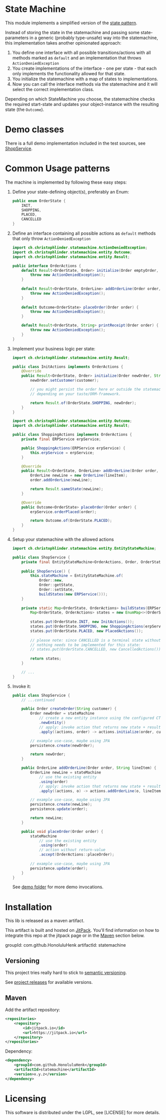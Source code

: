 # State Machine

This module implements a simplified version of the [state pattern](https://en.wikipedia.org/wiki/State_pattern).

Instead of storing the state in the statemachine and passing some state-parameters in a generic (probably type-unsafe) way into the statemachine, this implementation takes another opinionated approach:

1. You define one interface with all possible transitions/actions with all methods marked as `default` and an
 implementation that throws `ActionDeniedException`
2. You create implementations of the interface - one per state - that each only implements the functionality allowed for that state.
3. You initialize the statemachine with a map of states to implementations.
4. Now you can call the interface methods via the statemachine and it will select the correct implementation class.

Depending on which StateMachine you choose, the statemachine checks the required start-state and updates your object-instance with the resulting state (the `Outcome`).

# Demo classes
There is a full demo implementation included in the test sources, see 
[ShopService](src/test/java/ch/christophlinder/statemachine/demo/ShopService.java).

# Common Usage patterns

The machine is implemented by following these easy steps:

1. Define your state-defining object(s), preferably an Enum:

   ```java
   public enum OrderState {
       INIT,
       SHOPPING,
       PLACED,
       CANCELLED
   }
   ```

2. Define an interface containing all possible actions as `default` methods that only throw `ActionDeniedException`

    ```java
    import ch.christophlinder.statemachine.ActionDeniedException;
    import ch.christophlinder.statemachine.entity.Outcome;
    import ch.christophlinder.statemachine.entity.Result;
    
    public interface OrderActions {
        default Result<OrderState, Order> initialize(Order emptyOrder, String customer) {
            throw new ActionDeniedException();
        }
        
        default Result<OrderState, OrderLine> addOrderLine(Order order, String lineItem) {
            throw new ActionDeniedException();
        }
        
        default Outcome<OrderState> placeOrder(Order order) {
            throw new ActionDeniedException();
        }
    
        default Result<OrderState, String> printReceipt(Order order) {
            throw new ActionDeniedException();
        }
    }
    ```

3. Implement your business logic per state:

    ```java
    import ch.christophlinder.statemachine.entity.Result;
    
    public class InitActions implements OrderActions {
        @Override
        public Result<OrderState, Order> initialize(Order newOrder, String customer) {
            newOrder.setCustomer(customer);
    
            // you might persist the order here or outside the statemachine
            // depending on your taste/ORM-framework.
    
            return Result.of(OrderState.SHOPPING, newOrder);
        }
    }
    ```
    
    ```java
    import ch.christophlinder.statemachine.entity.Outcome;
    import ch.christophlinder.statemachine.entity.Result;
    
    public class ShoppingActions implements OrderActions {
        private final ERPService erpService;
    
        public ShoppingActions(ERPService erpService) {
            this.erpService = erpService;
        }
    
        @Override
        public Result<OrderState, OrderLine> addOrderLine(Order order, String lineItem) {
            OrderLine newLine = new OrderLine(lineItem);
            order.addOrderLine(newLine);
    
            return Result.sameState(newLine);
        }
    
        @Override
        public Outcome<OrderState> placeOrder(Order order) {
            erpService.orderPlaced(order);
    
            return Outcome.of(OrderState.PLACED);
        }
    }
    ```
    
4. Setup your statemachine with the allowed actions

    ```java
    import ch.christophlinder.statemachine.entity.EntityStateMachine;
    
    public class ShopService {
        private final EntityStateMachine<OrderActions, Order, OrderState> stateMachine;
        
        public ShopService() {
            this.stateMachine = EntityStateMachine.of(
                Order::new,
                Order::getState,
                Order::setState,
                buildStates(new ERPService()));
        }
        
        private static Map<OrderState, OrderActions> buildStates(ERPService erpService) {
            Map<OrderState, OrderActions> states = new EnumMap<>(OrderState.class);
        
            states.put(OrderState.INIT, new InitActions());
            states.put(OrderState.SHOPPING, new ShoppingActions(erpService));
            states.put(OrderState.PLACED, new PlacedActions());
        
            // please note: since CANCELLED is a terminal state without any actions,
            // nothing needs to be implemented for this state:
            // states.put(OrderState.CANCELLED, new CancelledActions());
        
            return states;
        }
    
        // ...
    }
    ```
    
5. Invoke it:

    ```java
    public class ShopService {
        // ...continued
    
        public Order createOrder(String customer) {
            Order newOrder = stateMachine
                // create a new entity instance using the configured CTOR
                .newEntity()
                // apply: invoke action that returns new state + result (the "Result")
                .apply((actions, order) -> actions.initialize(order, customer));
    
            // example use-case, maybe using JPA
            persistence.create(newOrder);
    
            return newOrder;
        }
    
        public OrderLine addOrderLine(Order order, String lineItem) {
            OrderLine newLine = stateMachine
                // use the existing entity
                .using(order)
                // apply: invoke action that returns new state + result (the "Result")
                .apply((actions, o) -> actions.addOrderLine(o, lineItem));
    
            // example use-case, maybe using JPA
            persistence.create(newLine);
            persistence.update(order);
    
            return newLine;
        }
    
        public void placeOrder(Order order) {
            stateMachine
                // use the existing entity
                .using(order)
                // action without return-value
                .accept(OrderActions::placeOrder);
        
            // example use-case, maybe using JPA
            persistence.update(order);
        }
    }
    ```

    See [demo folder](src/test/java/ch/christophlinder/statemachine/demo/) for more demo invocations.

# Installation

This lib is released as a maven artifact.

This artifact is built and hosted on [JitPack](https://jitpack.io/).
 You'll find information on how to integrate this repo at the jitpack page or in the [Maven](#Maven) section below. 

groupId: com.github.HonoluluHenk
artifactId: statemachine

## Versioning
This project tries really hard to stick to [semantic versioning](https://semver.org).

See [project releases](https://github.com/HonoluluHenk/statemachine/releases) for available versions.

## Maven
Add the artifact repository:
```xml
<repositories>
    <repository>
        <id>jitpack.io</id>
        <url>https://jitpack.io</url>
    </repository>
</repositories>
```

Dependency:
```xml
<dependency>
    <groupId>com.github.HonoluluHenk</groupId>
    <artifactId>statemachine</artifactId>
    <version>x.y.z</version>
</dependency>
```


# Licensing

This software is distributed under the LGPL, see [LICENSE] for more details.

